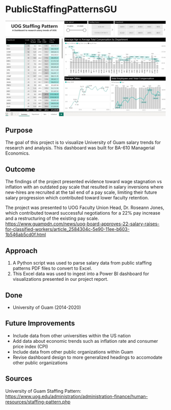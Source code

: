 # PublicStaffingPatternsGU

![PublicStaffingDashboard](resources/UOGStaffingPatterns.JPG)

## Purpose
The goal of this project is to visualize University of Guam salary trends for research and analysis.
This dashboard was built for BA-610 Managerial Economics.

## Outcome
The findings of the project presented evidence toward wage stagnation vs inflation with an outdated pay scale that resulted in salary inversions where new-hires are recruited at the tail end of a pay scale, limiting their future salary progression which contributed toward lower faculty retention.

The project was presented to UOG Faculty Union Head, Dr. Roseann Jones, which contributed toward successful negotiations for a 22% pay increase and a restructuring of the existing pay scale.
https://www.guampdn.com/news/uog-board-approves-22-salary-raises-for-classified-workers/article_2584304c-5e90-11ee-b603-1b546ab5cd0f.html

## Approach
1. A Python script was used to parse salary data from public staffing patterns PDF files to convert to Excel.
2. This Excel data was used to ingest into a Power BI dashboard for visualizations presented in our project report.

## Done
- University of Guam (2014-2020)

## Future Improvements 
- Include data from other universities within the US nation
- Add data about economic trends such as inflation rate and consumer price index (CPI)
- Include data from other public organizations within Guam
- Revise dashboard design to more generalized headings to accomodate other public organizations

## Sources
University of Guam Staffing Pattern: https://www.uog.edu/administration/administration-finance/human-resources/staffing-pattern.php
